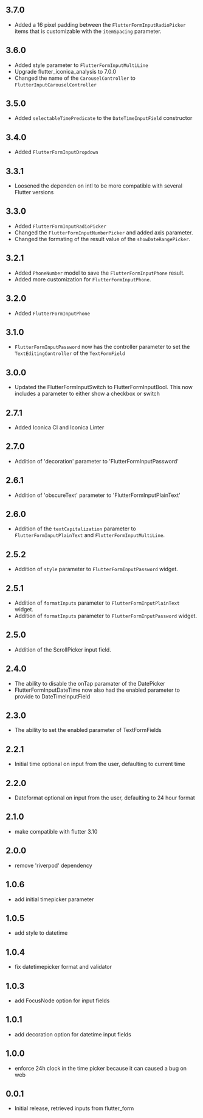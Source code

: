 ## 3.7.0

* Added a 16 pixel padding between the `FlutterFormInputRadioPicker` items that is customizable with the `itemSpacing` parameter.

## 3.6.0
* Added style parameter to `FlutterFormInputMultiLine`
* Upgrade flutter_iconica_analysis to 7.0.0
* Changed the name of the `CarouselController` to `FlutterInputCarouselController`

## 3.5.0
* Added `selectableTimePredicate` to the `DateTimeInputField` constructor

## 3.4.0
* Added `FlutterFormInputDropdown`

## 3.3.1
* Loosened the dependen on intl to be more compatible with several Flutter versions

## 3.3.0
* Added `FlutterFormInputRadioPicker`
* Changed the `FlutterFormInputNumberPicker` and added axis parameter.
* Changed the formating of the result value of the `showDateRangePicker`.

## 3.2.1
* Added `PhoneNumber` model to save the `FlutterFormInputPhone` result.
* Added more customization for `FlutterFormInputPhone`.

## 3.2.0
* Added `FlutterFormInputPhone`

## 3.1.0
* `FlutterFormInputPassword` now has the controller parameter to set the `TextEditingController` of the `TextFormField`

## 3.0.0
* Updated the FlutterFormInputSwitch to FlutterFormInputBool. This now includes a parameter to either show a checkbox or switch

## 2.7.1
* Added Iconica CI and Iconica Linter

## 2.7.0
* Addition of 'decoration' parameter to 'FlutterFormInputPassword'

## 2.6.1
* Addition of 'obscureText' parameter to 'FlutterFormInputPlainText'

## 2.6.0
* Addition of the `textCapitalization` parameter to `FlutterFormInputPlainText` and `FlutterFormInputMultiLine`.

## 2.5.2
* Addition of `style` parameter to `FlutterFormInputPassword` widget.

## 2.5.1
* Addition of `formatInputs` parameter to `FlutterFormInputPlainText` widget.
* Addition of `formatInputs` parameter to `FlutterFormInputPassword` widget.

## 2.5.0
* Addition of the ScrollPicker input field.

## 2.4.0
* The ability to disable the onTap paramater of the DatePicker
* FlutterFormInputDateTime now also had the enabled parameter to provide to DateTimeInputField

## 2.3.0
* The ability to set the enabled parameter of TextFormFields

## 2.2.1
* Initial time optional on input from the user, defaulting to current time

## 2.2.0
* Dateformat optional on input from the user, defaulting to 24 hour format

## 2.1.0
* make compatible with flutter 3.10

## 2.0.0
* remove 'riverpod' dependency

## 1.0.6
* add initial timepicker parameter

## 1.0.5
* add style to datetime

## 1.0.4
* fix datetimepicker format and validator

## 1.0.3
* add FocusNode option for input fields

## 1.0.1
* add decoration option for datetime input fields

## 1.0.0
* enforce 24h clock in the time picker because it can caused a bug on web

## 0.0.1
* Initial release, retrieved inputs from flutter_form
